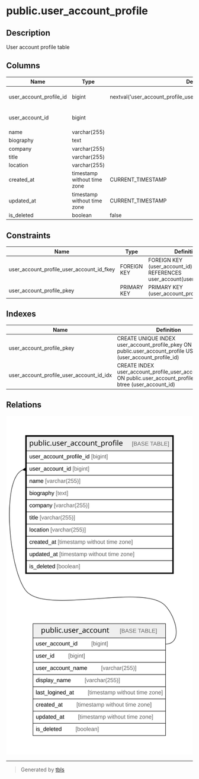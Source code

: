 # public.user_account_profile

## Description

User account profile table

## Columns

| Name                    | Type                        | Default                                                               | Nullable | Children | Parents                                       | Comment                 |
| ----------------------- | --------------------------- | --------------------------------------------------------------------- | -------- | -------- | --------------------------------------------- | ----------------------- |
| user_account_profile_id | bigint                      | nextval('user_account_profile_user_account_profile_id_seq'::regclass) | false    |          |                                               | User account profile ID |
| user_account_id         | bigint                      |                                                                       | false    |          | [public.user_account](public.user_account.md) | User account ID         |
| name                    | varchar(255)                |                                                                       | true     |          |                                               | Name                    |
| biography               | text                        |                                                                       | true     |          |                                               | Biography               |
| company                 | varchar(255)                |                                                                       | true     |          |                                               | Company                 |
| title                   | varchar(255)                |                                                                       | true     |          |                                               | Title                   |
| location                | varchar(255)                |                                                                       | true     |          |                                               |                         |
| created_at              | timestamp without time zone | CURRENT_TIMESTAMP                                                     | false    |          |                                               | Create date             |
| updated_at              | timestamp without time zone | CURRENT_TIMESTAMP                                                     | false    |          |                                               | Update date             |
| is_deleted              | boolean                     | false                                                                 | false    |          |                                               | Is deleted              |

## Constraints

| Name                                      | Type        | Definition                                                             |
| ----------------------------------------- | ----------- | ---------------------------------------------------------------------- |
| user_account_profile_user_account_id_fkey | FOREIGN KEY | FOREIGN KEY (user_account_id) REFERENCES user_account(user_account_id) |
| user_account_profile_pkey                 | PRIMARY KEY | PRIMARY KEY (user_account_profile_id)                                  |

## Indexes

| Name                                     | Definition                                                                                                         |
| ---------------------------------------- | ------------------------------------------------------------------------------------------------------------------ |
| user_account_profile_pkey                | CREATE UNIQUE INDEX user_account_profile_pkey ON public.user_account_profile USING btree (user_account_profile_id) |
| user_account_profile_user_account_id_idx | CREATE INDEX user_account_profile_user_account_id_idx ON public.user_account_profile USING btree (user_account_id) |

## Relations

![er](public.user_account_profile.svg)

---

> Generated by [tbls](https://github.com/k1LoW/tbls)
